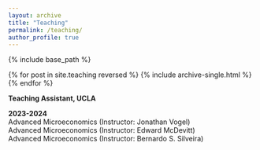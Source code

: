 ```yaml
---
layout: archive
title: "Teaching"
permalink: /teaching/
author_profile: true
---
```


{% include base_path %}

{% for post in site.teaching reversed %}
  {% include archive-single.html %}
{% endfor %}

**Teaching Assistant, UCLA**<br>

**2023-2024**<br>
<span class="indent"> Advanced Microeconomics (Instructor: Jonathan Vogel)</span><br>
<span class="indent"> Advanced Microeconomics (Instructor: Edward McDevitt)</span><br>
<span class="indent"> Advanced Microeconomics (Instructor: Bernardo S. Silveira)</span><br>
